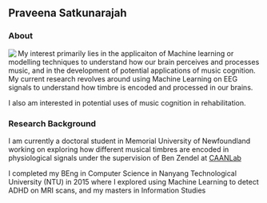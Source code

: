 ## Praveena Satkunarajah

### About
<img align = "left" src="https://github.com/spraveena/spraveena/assets/10113006/6d1932cf-2637-42b1-a174-bca19c1ce71e" >
My interest primarily lies in the applicaiton of Machine learning or modelling techniques to understand how our brain perceives and processes music, and in the development of potential applications of music cognition. My current research revolves around using Machine Learning on EEG signals to understand how timbre is encoded and processed in our brains. 

I also am interested in potential uses of music cognition in rehabilitation.







### Research Background

I am currently a doctoral student in Memorial University of Newfoundland working on exploring how different musical timbres are encoded in physiological signals under the supervision of Ben Zendel at [CAANLab](https://caanlab.ca)

I completed my BEng in Computer Science in Nanyang Technological University (NTU) in 2015 where I explored using Machine Learning to detect ADHD on MRI scans, and my masters in Information Studies




<!--
**spraveena/spraveena** is a ✨ _special_ ✨ repository because its `README.md` (this file) appears on your GitHub profile.

Here are some ideas to get you started:

- 🔭 I’m currently working on ...
- 🌱 I’m currently learning ...
- 👯 I’m looking to collaborate on ...
- 🤔 I’m looking for help with ...
- 💬 Ask me about ...
- 📫 How to reach me: ...
- 😄 Pronouns: ...
- ⚡ Fun fact: ...
-->
